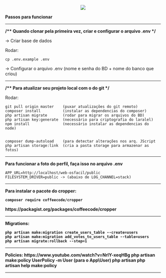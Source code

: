<a href="http://localhost/web-osfacil/public/admin/home"></a>

<p align="center"><img src="https://laravel.com/assets/img/components/logo-laravel.svg"></p>

<b>Passos para funcionar</b>
<hr>
<b> /** Quando clonar pela primeira vez, criar e configurar o arquivo .env */ </b>
<br>
<p> -> Criar base de dados </p>
<p> Rodar: </p>

    cp .env.example .env
 
-> Configurar o arquivo .env (nome e senha do BD + nome do banco que criou)
   
<hr>

<b> /** Para atualizar seu projeto local com o do git */ </b>

<p> Rodar: </p>

    git pull origin master    (puxar atualizações do git remoto)
    composer install          (instalar as dependencias do composer)
    php artisan migrate       (rodar para migrar os arquivos do BD) 
    php artisan key:generate  (necessário para criptografia do laralel)
    npm install               (necessário instalar as dependencias do node)  
    
    
    composer dump-autoload    (para detectar alterações nos arq. JScript
    php artisan storage:link  (cria a pasta storage para armazenar as fotos)

  <hr>

<b> Para funcionar a foto do perfil, faça isso no arquivo .env </b>

    APP_URL=http://localhost/web-osfacil/public
    FILESYSTEM_DRIVER=public -> (abaixo de LOG_CHANNEL=stack)

<hr>
<b> Para instalar o pacote do cropper:

    composer require coffeecode/cropper

    
<p> https://packagist.org/packages/coffeecode/cropper </p>

<hr>
<b> Migrations: </b>
    
    php artisan make:migration create_users_table --create=users
    php artisan make:migration add_votes_to_users_table --table=users
    php artisan migrate:rollback --step=1

<hr>
<b> Policies: </b>
https://www.youtube.com/watch?v=NrlY-xeqHBg
    php artisan make:policy UserPolicy -m User    (para o App\User)
    php artisan
    php artisan help make:policy
<hr> 
